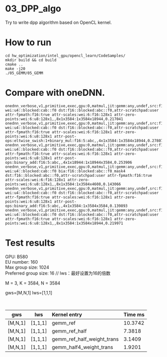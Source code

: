 # 03_DPP_algo

Try to write dpp algorithm based on OpenCL kernel.

# How to run

    cd hw_optimization/intel_gpu/opencl_learn/CodeSamples/
    mkdir build && cd build
    cmake ..
    make -j20
    ./05_GEMM/05_GEMM

# Compare with oneDNN.

```
onednn_verbose,v1,primitive,exec,gpu:0,matmul,jit:gemm:any,undef,src:f16::blocked:abc::f0 wei:u4::blocked:cab::f0 dst:f16::blocked:abc::f0,attr-scratchpad:user attr-fpmath:f16:true attr-scales:wei:6:f16:128x1 attr-zero-points:wei:6:u8:128x1,,8x1x3584:1x3584x18944,0.217041
onednn_verbose,v1,primitive,exec,gpu:0,matmul,jit:gemm:any,undef,src:f16::blocked:abc::f0 wei:u4::blocked:cab::f0 dst:f16::blocked:abc::f0,attr-scratchpad:user attr-fpmath:f16:true attr-scales:wei:6:f16:128x1 attr-zero-points:wei:6:u8:128x1 attr-post-ops:eltwise_swish:1+binary_mul:f16:5:abc,,4x1x3584:1x3584x18944,0.278076
onednn_verbose,v1,primitive,exec,gpu:0,matmul,jit:gemm:any,undef,src:f16::blocked:abc::f0 wei:u4::blocked:cab::f0 dst:f16::blocked:abc::f0,attr-scratchpad:user attr-fpmath:f16:true attr-scales:wei:6:f16:128x1 attr-zero-points:wei:6:u8:128x1 attr-post-ops:binary_add:f16:5:abc,,4x1x18944:1x18944x3584,0.253906
onednn_verbose,v1,primitive,exec,gpu:0,matmul,jit:gemm:any,undef,src:f16::blocked:abc::f0 wei:u4::blocked:cab::f0 bia:f16::blocked:abc::f0_mask4 dst:f16::blocked:abc::f0,attr-scratchpad:user attr-fpmath:f16:true attr-scales:wei:6:f16:128x1 attr-zero-points:wei:6:u8:128x1,,8x1x3584:1x3584x4608,0.143066
onednn_verbose,v1,primitive,exec,gpu:0,matmul,jit:gemm:any,undef,src:f16::blocked:abc::f0 wei:u4::blocked:cab::f0 dst:f16::blocked:abc::f0,attr-scratchpad:user attr-fpmath:f16:true attr-scales:wei:6:f16:128x1 attr-zero-points:wei:6:u8:128x1 attr-post-ops:binary_add:f16:5:abc,,4x1x3584:1x3584x3584,0.139893
onednn_verbose,v1,primitive,exec,gpu:0,matmul,jit:gemm:any,undef,src:f16::blocked:abc::f0 wei:u4::blocked:cab::f0 dst:f16::blocked:abc::f0,attr-scratchpad:user attr-fpmath:f16:true attr-scales:wei:6:f16:128x1 attr-zero-points:wei:6:u8:128x1,,8x1x3584:1x3584x18944,0.219971
```

# Test results

GPU: B580       <br>
EU number: 160  <br>
Max group size: 1024    <br>
Preferred group size: 16       // lws：最好设置为16的倍数   <br>

M = 3, K = 3584, N = 3584   <br>

gws=[M,N,1]
lws=[1,1,1]

<br>

|   gws   |   lws   | Kernel entry                         | Time ms  |
| --------| --------|:------------------------------------ | :------  |
| [M,N,1] | [1,1,1] | gemm_ref                             | 10.3742  |
| [M,N,1] | [1,1,1] | gemm_ref_half                        | 7.3818   |
| [M,N,1] | [1,1,1] | gemm_ref_half_weight_trans           | 3.1409   |
| [M,N,1] | [1,1,1] | gemm_half4_weight_trans              | 1.9201   |